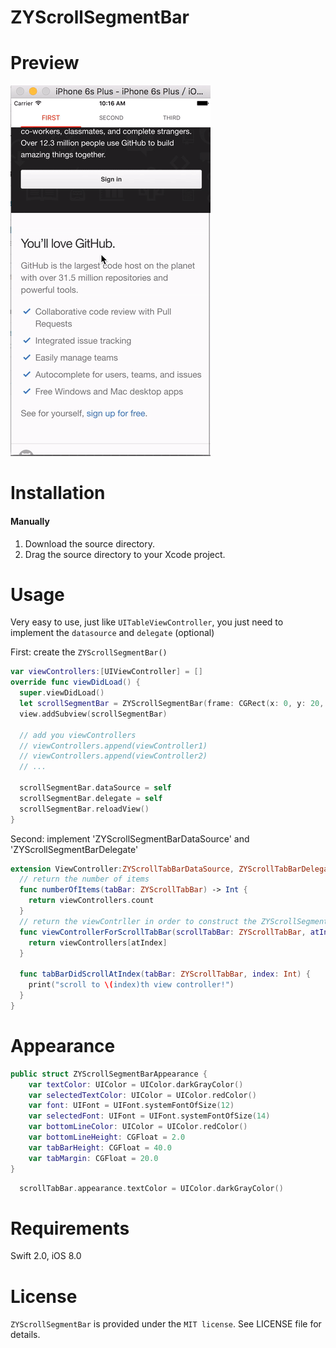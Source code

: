 # ZYScrollSegmentBar
# Preview
![](https://raw.githubusercontent.com/alfredcc/ZYScrollSegmentBar/master/gif/preview.gif)

# Installation
#### Manually
1. Download the source directory.
2. Drag the source directory to your Xcode project.

# Usage
Very easy to use, just like `UITableViewController`, you just need to implement the `datasource` and `delegate` (optional)

First:  create the `ZYScrollSegmentBar()`
``` swift
var viewControllers:[UIViewController] = []
override func viewDidLoad() {
  super.viewDidLoad()
  let scrollSegmentBar = ZYScrollSegmentBar(frame: CGRect(x: 0, y: 20, width: view.frame.width, height: view.frame.height - 20))
  view.addSubview(scrollSegmentBar)
  
  // add you viewControllers
  // viewControllers.append(viewController1)
  // viewControllers.append(viewController2)
  // ...

  scrollSegmentBar.dataSource = self
  scrollSegmentBar.delegate = self
  scrollSegmentBar.reloadView()
}
```
Second: implement 'ZYScrollSegmentBarDataSource' and 'ZYScrollSegmentBarDelegate'
``` swift
extension ViewController:ZYScrollTabBarDataSource, ZYScrollTabBarDelegate {
  // return the number of items
  func numberOfItems(tabBar: ZYScrollTabBar) -> Int {
    return viewControllers.count
  }
  // return the viewContrller in order to construct the ZYScrollSegmentBar view
  func viewControllerForScrollTabBar(scrollTabBar: ZYScrollTabBar, atIndex: Int) -> UIViewController {
    return viewControllers[atIndex]
  }
  
  func tabBarDidScrollAtIndex(tabBar: ZYScrollTabBar, index: Int) {
    print("scroll to \(index)th view controller!")
  }
}
```

# Appearance
``` swift
public struct ZYScrollSegmentBarAppearance {
    var textColor: UIColor = UIColor.darkGrayColor()
    var selectedTextColor: UIColor = UIColor.redColor()
    var font: UIFont = UIFont.systemFontOfSize(12)
    var selectedFont: UIFont = UIFont.systemFontOfSize(14)
    var bottomLineColor: UIColor = UIColor.redColor()
    var bottomLineHeight: CGFloat = 2.0
    var tabBarHeight: CGFloat = 40.0
    var tabMargin: CGFloat = 20.0
}
```

``` swift
  scrollTabBar.appearance.textColor = UIColor.darkGrayColor()
```
# Requirements
Swift 2.0, iOS 8.0

# License
`ZYScrollSegmentBar` is provided under the `MIT license`. See LICENSE file for details.
